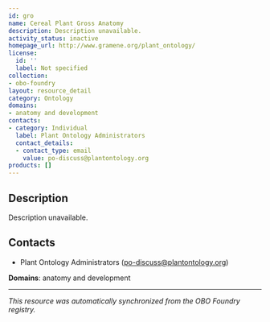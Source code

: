 ```yaml
---
id: gro
name: Cereal Plant Gross Anatomy
description: Description unavailable.
activity_status: inactive
homepage_url: http://www.gramene.org/plant_ontology/
license:
  id: ''
  label: Not specified
collection:
- obo-foundry
layout: resource_detail
category: Ontology
domains:
- anatomy and development
contacts:
- category: Individual
  label: Plant Ontology Administrators
  contact_details:
  - contact_type: email
    value: po-discuss@plantontology.org
products: []
---
```


## Description

Description unavailable.

## Contacts

- Plant Ontology Administrators (po-discuss@plantontology.org)

**Domains**: anatomy and development

---

*This resource was automatically synchronized from the OBO Foundry registry.*

